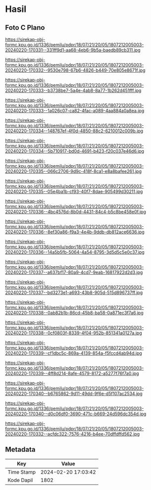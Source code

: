 # Hasil

## Foto C Plano

https://sirekap-obj-formc.kpu.go.id/1336/pemilu/pdpr/18/07/21/20/05/1807212005003-20240220-170331--331ff9d1-aa68-4eb6-9b5a-baedb89cb311.jpg

https://sirekap-obj-formc.kpu.go.id/1336/pemilu/pdpr/18/07/21/20/05/1807212005003-20240220-170332--9530e798-67b6-4826-b449-70e805e8671f.jpg

https://sirekap-obj-formc.kpu.go.id/1336/pemilu/pdpr/18/07/21/20/05/1807212005003-20240220-170333--b3738be7-5a4e-4ab8-8a77-1b262d451fff.jpg

https://sirekap-obj-formc.kpu.go.id/1336/pemilu/pdpr/18/07/21/20/05/1807212005003-20240220-170333--1a026c07-ca82-4fac-a089-4aa884a0a8ea.jpg

https://sirekap-obj-formc.kpu.go.id/1336/pemilu/pdpr/18/07/21/20/05/1807212005003-20240220-170334--148767ef-4f0d-4850-88c2-6210012c009b.jpg

https://sirekap-obj-formc.kpu.go.id/1336/pemilu/pdpr/18/07/21/20/05/1807212005003-20240220-170334--5b710917-bd0d-4691-b423-f20c037e46d6.jpg

https://sirekap-obj-formc.kpu.go.id/1336/pemilu/pdpr/18/07/21/20/05/1807212005003-20240220-170335--066c2706-9d9c-418f-8ca1-e8a8bafee261.jpg

https://sirekap-obj-formc.kpu.go.id/1336/pemilu/pdpr/18/07/21/20/05/1807212005003-20240220-170335--05e4ba1b-cf93-40f7-8dae-905499d30211.jpg

https://sirekap-obj-formc.kpu.go.id/1336/pemilu/pdpr/18/07/21/20/05/1807212005003-20240220-170336--4bc4576d-8b0d-4431-84c4-b5c8be458e0f.jpg

https://sirekap-obj-formc.kpu.go.id/1336/pemilu/pdpr/18/07/21/20/05/1807212005003-20240220-170336--8ef30a86-f9a3-4e4b-9ddb-db812ace6636.jpg

https://sirekap-obj-formc.kpu.go.id/1336/pemilu/pdpr/18/07/21/20/05/1807212005003-20240220-170336--14a5b5fb-5064-4a54-8795-3d5d5c5e0c37.jpg

https://sirekap-obj-formc.kpu.go.id/1336/pemilu/pdpr/18/07/21/20/05/1807212005003-20240220-170337--a637bf17-80a9-4cd7-9eab-16817922d2d3.jpg

https://sirekap-obj-formc.kpu.go.id/1336/pemilu/pdpr/18/07/21/20/05/1807212005003-20240220-170337--bd3273e1-a693-43b8-905d-515d896737ff.jpg

https://sirekap-obj-formc.kpu.go.id/1336/pemilu/pdpr/18/07/21/20/05/1807212005003-20240220-170338--0ab82b1b-86cd-45b8-ba58-0a871ec3f7a6.jpg

https://sirekap-obj-formc.kpu.go.id/1336/pemilu/pdpr/18/07/21/20/05/1807212005003-20240220-170338--0cf0803f-8339-4f04-952b-851341a0127a.jpg

https://sirekap-obj-formc.kpu.go.id/1336/pemilu/pdpr/18/07/21/20/05/1807212005003-20240220-170339--cf1dbc5c-869a-4139-854a-f5fccd4ab94d.jpg

https://sirekap-obj-formc.kpu.go.id/1336/pemilu/pdpr/18/07/21/20/05/1807212005003-20240220-170339--4ff8d214-8afe-4579-8172-a5277f76f7a0.jpg

https://sirekap-obj-formc.kpu.go.id/1336/pemilu/pdpr/18/07/21/20/05/1807212005003-20240220-170340--b6765862-9d11-49dd-9f6e-d5f107ac2534.jpg

https://sirekap-obj-formc.kpu.go.id/1336/pemilu/pdpr/18/07/21/20/05/1807212005003-20240220-170340--d0c06df0-3690-471c-b669-24d596dc354d.jpg

https://sirekap-obj-formc.kpu.go.id/1336/pemilu/pdpr/18/07/21/20/05/1807212005003-20240220-170332--acfdc322-7576-4216-b4ee-70dffdffd562.jpg


## Metadata

| Key        | Value               |
| ---------- | ------------------- |
| Time Stamp | 2024-02-20 17:03:42 |
| Kode Dapil | 1802                |



